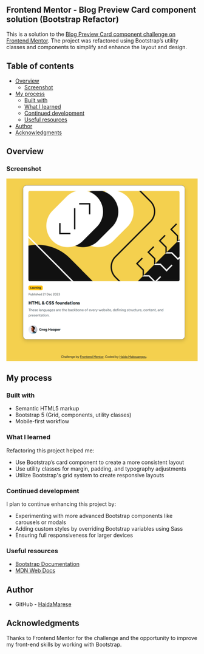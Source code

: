 ## Frontend Mentor - Blog Preview Card component solution (Bootstrap Refactor)

This is a solution to the [Blog Preview Card component challenge on Frontend Mentor](https://www.frontendmentor.io/challenges/blog-preview-card-component-8bZkQhJ8). The project was refactored using Bootstrap’s utility classes and components to simplify and enhance the layout and design.

## Table of contents

- [Overview](#overview)
  - [Screenshot](#screenshot)
- [My process](#my-process)
  - [Built with](#built-with)
  - [What I learned](#what-i-learned)
  - [Continued development](#continued-development)
  - [Useful resources](#useful-resources)
- [Author](#author)
- [Acknowledgments](#acknowledgments)

## Overview

### Screenshot

![Screenshot of my Blog Preview Card after Bootstrap refactor](./assets/images/blogscreen.png)


## My process

### Built with

- Semantic HTML5 markup
- Bootstrap 5 (Grid, components, utility classes)
- Mobile-first workflow

### What I learned

Refactoring this project helped me:

- Use Bootstrap’s card component to create a more consistent layout
- Use utility classes for margin, padding, and typography adjustments
- Utilize Bootstrap's grid system to create responsive layouts

### Continued development

I plan to continue enhancing this project by:

- Experimenting with more advanced Bootstrap components like carousels or modals
- Adding custom styles by overriding Bootstrap variables using Sass
- Ensuring full responsiveness for larger devices

### Useful resources

- [Bootstrap Documentation](https://getbootstrap.com/docs/5.3/getting-started/introduction/)
- [MDN Web Docs](https://developer.mozilla.org/)

## Author

- GitHub - [HaidaMarese](https://github.com/HaidaMarese)

## Acknowledgments

Thanks to Frontend Mentor for the challenge and the opportunity to improve my front-end skills by working with Bootstrap.
